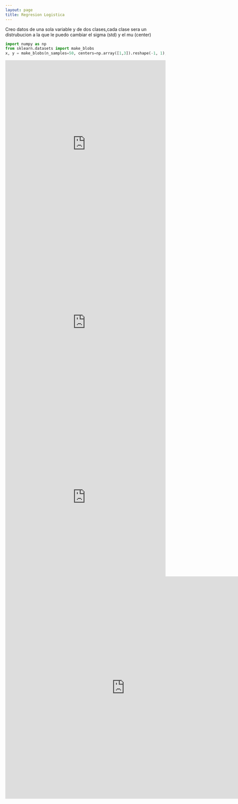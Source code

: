 ```yaml
---
layout: page
title: Regresion Logistica
---
```




Creo datos de una sola variable y de dos clases,cada clase sera un distrubucion a la que le puedo cambiar el sigma (std) y el mu (center)


```python
import numpy as np
from sklearn.datasets import make_blobs
x, y = make_blobs(n_samples=50, centers=np.array([1,3]).reshape(-1, 1), n_features=1,random_state=1,cluster_std=0.8)
```





<iframe id="igraph" scrolling="no" style="border:none;" seamless="seamless" src="https://muydipalma.github.io/home/fig0.html" height="525" width="100%"></iframe>




<iframe src="https://muydipalma.github.io/home/bfig0.html"
    sandbox="allow-same-origin allow-scripts"
    width="100%"
    height="600"
    scrolling="no"
    seamless="seamless"
    frameborder="0">
</iframe>

<iframe src="https://muydipalma.github.io/home/assets/img/bfig0.html"
    sandbox="allow-same-origin allow-scripts"
    width="100%"
    height="500"
    scrolling="no"
    seamless="seamless"
    frameborder="0">
</iframe>


<iframe id="igraph" scrolling="no" style="border:none;" seamless="seamless" src="https://muydipalma.github.io/home/assets/img/figi.html" height=700 width=750 ></iframe>

